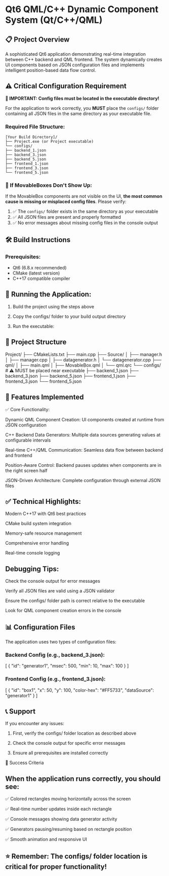 # Qt6 QML/C++ Dynamic Component System (Qt/C++/QML)

## 📋 Project Overview
A sophisticated Qt6 application demonstrating real-time integration between C++ backend and QML frontend. The system dynamically creates UI components based on JSON configuration files and implements intelligent position-based data flow control.

## ⚠️ Critical Configuration Requirement

**🚨 IMPORTANT: Config files must be located in the executable directory!**

For the application to work correctly, you **MUST** place the `configs/` folder containing all JSON files in the same directory as your executable file.

### Required File Structure:

	[Your Build Directory]/
	├── Project.exe (or Project executable)
	└── configs/
	├── backend_1.json
	├── backend_3.json
	├── backend_5.json
	├── frontend_1.json
	├── frontend_3.json
	└── frontend_5.json
	
	
### 🔧 If MovableBoxes Don't Show Up:
If the MovableBox components are not visible on the UI, **the most common cause is missing or misplaced config files**. Please verify:

1. ✅ The `configs/` folder exists in the same directory as your executable
2. ✅ All JSON files are present and properly formatted
3. ✅ No error messages about missing config files in the console output

## 🛠️ Build Instructions

### Prerequisites:
- Qt6 (6.8.x recommended)
- CMake (latest version)
- C++17 compatible compiler


## 🎯 Running the Application:

1. Build the project using the steps above

2. Copy the configs/ folder to your build output directory

3. Run the executable:

## 📁 Project Structure
Project/
├── CMakeLists.txt
├── main.cpp
├── Source/
│   ├── manager.h
│   ├── manager.cpp
│   ├── datagenerator.h
│   └── datagenerator.cpp
├── qml/
│   ├── main.qml
│   ├── MovableBox.qml
│   └── qml.qrc
└── configs/          # ⚠️ MUST be placed near executable
    ├── backend_1.json
    ├── backend_3.json
    ├── backend_5.json
    ├── frontend_1.json
    ├── frontend_3.json
    └── frontend_5.json
	
## 🚀 Features Implemented
✅ Core Functionality:

Dynamic QML Component Creation: UI components created at runtime from JSON configuration

C++ Backend Data Generators: Multiple data sources generating values at configurable intervals

Real-time C++/QML Communication: Seamless data flow between backend and frontend

Position-Aware Control: Backend pauses updates when components are in the right screen half

JSON-Driven Architecture: Complete configuration through external JSON files

## ✅ Technical Highlights:

Modern C++17 with Qt6 best practices

CMake build system integration

Memory-safe resource management

Comprehensive error handling

Real-time console logging

## Debugging Tips:

Check the console output for error messages

Verify all JSON files are valid using a JSON validator

Ensure the configs/ folder path is correct relative to the executable

Look for QML component creation errors in the console

## 📊 Configuration Files

The application uses two types of configuration files:

### Backend Config (e.g., backend_3.json):
[
    {
        "id": "generator1",
        "msec": 500,
        "min": 10,
        "max": 100
    }
]

### Frontend Config (e.g., frontend_3.json):
[
    {
        "id": "box1",
        "x": 50,
        "y": 100,
        "color-hex": "#FF5733",
        "dataSource": "generator1"
    }
]

## 📞 Support

If you encounter any issues:

1. First, verify the configs/ folder location as described above

2. Check the console output for specific error messages

3. Ensure all prerequisites are installed correctly

🎯 Success Criteria

## When the application runs correctly, you should see:

✅ Colored rectangles moving horizontally across the screen

✅ Real-time number updates inside each rectangle

✅ Console messages showing data generator activity

✅ Generators pausing/resuming based on rectangle position

✅ Smooth animation and responsive UI

## ⭐ Remember: The configs/ folder location is critical for proper functionality!